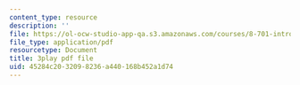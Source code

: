 ```yaml
---
content_type: resource
description: ''
file: https://ol-ocw-studio-app-qa.s3.amazonaws.com/courses/8-701-introduction-to-nuclear-and-particle-physics-fall-2020/45284c2032098236a440168b452a1d74_HnRoq5Pc8Z4.pdf
file_type: application/pdf
resourcetype: Document
title: 3play pdf file
uid: 45284c20-3209-8236-a440-168b452a1d74
---
```

